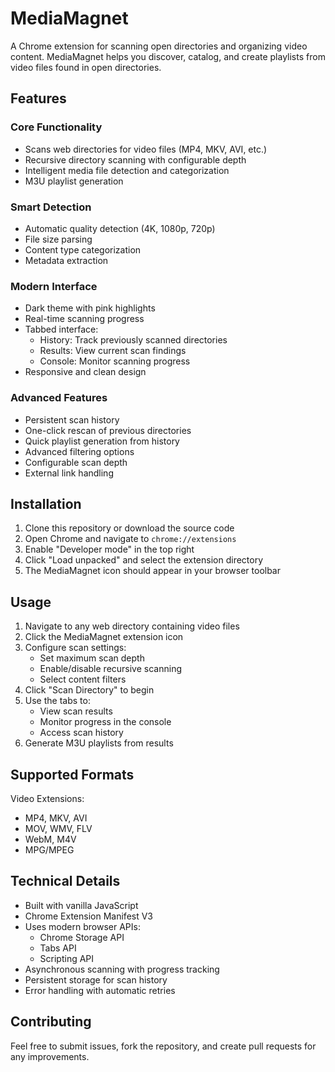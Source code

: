 # MediaMagnet

A Chrome extension for scanning open directories and organizing video content. MediaMagnet helps you discover, catalog, and create playlists from video files found in open directories.

## Features

### Core Functionality
- Scans web directories for video files (MP4, MKV, AVI, etc.)
- Recursive directory scanning with configurable depth
- Intelligent media file detection and categorization
- M3U playlist generation

### Smart Detection
- Automatic quality detection (4K, 1080p, 720p)
- File size parsing
- Content type categorization
- Metadata extraction

### Modern Interface
- Dark theme with pink highlights
- Real-time scanning progress
- Tabbed interface:
  - History: Track previously scanned directories
  - Results: View current scan findings
  - Console: Monitor scanning progress
- Responsive and clean design

### Advanced Features
- Persistent scan history
- One-click rescan of previous directories
- Quick playlist generation from history
- Advanced filtering options
- Configurable scan depth
- External link handling

## Installation

1. Clone this repository or download the source code
2. Open Chrome and navigate to `chrome://extensions`
3. Enable "Developer mode" in the top right
4. Click "Load unpacked" and select the extension directory
5. The MediaMagnet icon should appear in your browser toolbar

## Usage

1. Navigate to any web directory containing video files
2. Click the MediaMagnet extension icon
3. Configure scan settings:
   - Set maximum scan depth
   - Enable/disable recursive scanning
   - Select content filters
4. Click "Scan Directory" to begin
5. Use the tabs to:
   - View scan results
   - Monitor progress in the console
   - Access scan history
6. Generate M3U playlists from results

## Supported Formats

Video Extensions:
- MP4, MKV, AVI
- MOV, WMV, FLV
- WebM, M4V
- MPG/MPEG

## Technical Details

- Built with vanilla JavaScript
- Chrome Extension Manifest V3
- Uses modern browser APIs:
  - Chrome Storage API
  - Tabs API
  - Scripting API
- Asynchronous scanning with progress tracking
- Persistent storage for scan history
- Error handling with automatic retries

## Contributing

Feel free to submit issues, fork the repository, and create pull requests for any improvements.

